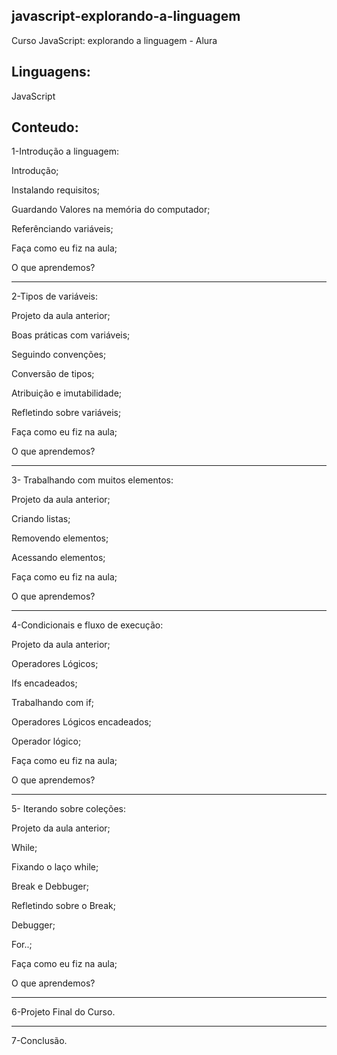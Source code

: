 ## javascript-explorando-a-linguagem
Curso JavaScript: explorando a linguagem - Alura

## Linguagens:

JavaScript

## Conteudo:
1-Introdução a linguagem:

Introdução;

Instalando requisitos;

Guardando Valores na memória do computador;

Referênciando variáveis;

Faça como eu fiz na aula;

O que aprendemos?
_______________________________________________________

2-Tipos de variáveis:

Projeto da aula anterior;

Boas práticas com variáveis;

Seguindo convenções;

Conversão de tipos;

Atribuição e imutabilidade;

Refletindo sobre variáveis;

Faça como eu fiz na aula;

O que aprendemos?
__________________________________________________________________

3- Trabalhando com muitos elementos:

Projeto da aula anterior;

Criando listas;

Removendo elementos;

Acessando elementos;

Faça como eu fiz na aula;

O que aprendemos?

________________________________________________________________________________________
4-Condicionais e fluxo de execução:

Projeto da aula anterior;

Operadores Lógicos;

Ifs encadeados;

Trabalhando com if;

Operadores Lógicos encadeados;

Operador lógico;

Faça como eu fiz na aula;

O que aprendemos?
_______________________________________________________________________________________________

5- Iterando sobre coleções:

Projeto da aula anterior;

While;

Fixando o laço while;

Break e Debbuger;

Refletindo sobre o Break;

Debugger;

For..;

Faça como eu fiz na aula;

O que aprendemos?
____________________________________________________________________________________________________

6-Projeto Final do Curso.
____________________________________________________________________________________________________

7-Conclusão.


